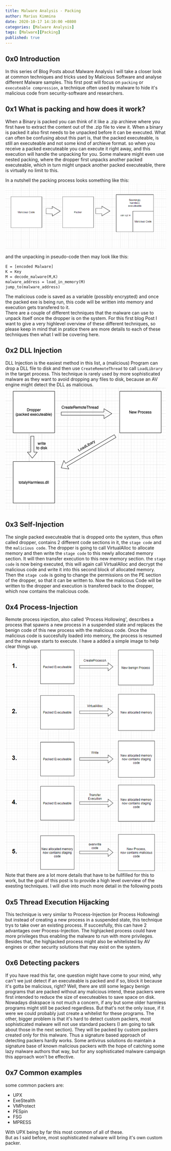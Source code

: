 ```yaml
---
title: Malware Analysis - Packing
author: Marius Kimmina
date: 2020-10-17 14:10:00 +0800
categories: [Malware Analysis]
tags: [Malware][Packing]
published: true
---
```


## 0x0 Introduction
In this series of Blog Posts about Malware Analysis I will take a closer look at common techniques and tricks used by Malicious Software and analyse different Malware samples. 
This first post will focus on `packing` or `executeable compression`, a technique often used by malware to hide it's malicious code from security-software and researchers.


## 0x1 What is packing and how does it work?
When a Binary is packed you can think of it like a .zip archieve where you first have to extract the content out of the .zip file to view it. When a binary is packed it also first needs to be unpacked
before it can be executed. What can often be confusing about this part is, that the packed executeable, is still an executeable and not some kind of archieve format. so when you receive a packed executeable
you can execute it right away, and this execution will handle the unpacking for you. Some malware might even use nested packing, where the dropper first unpacks another packed 
executeable, which in turn might unpack another packed executeable, there is virtually no limit to this.  

In a nutshell the packing process looks something like this:
![image](/assets/images/malware/packing/packing-in-a-nutshell.png "packing")

and the unpacking in pseudo-code then may look like this:

```
E = [encoded Malware]
K = Key
M = decode_malware(M,K)
malware_address = load_in_memory(M)
jump_to(malware_address)
```

The malicious code is saved as a variable (possibly encrypted) and once the packed exe is being run, this code will be written into memory and execution gets transfered to it.  
There are a couple of different techniques that the malware can use to unpack itself once the dropper is on the system. For this first blog Post I want to give a very
highlevel overview of these different techniques, so please keep in mind that in pratice there are more details to each of these techniques then what I will be covering here.

## 0x2 DLL Injection
DLL Injection is the easiest method in this list, a (malicious) Program can drop a DLL file to disk and then use `CreateRemoteThread` to call `LoadLibrary` in the target process.
This technique is rarely used by more sophisticated malware as they want to avoid dropping any files to disk, because an AV engine might detect the DLL as malicious.
![image](/assets/images/malware/packing/DLL-injection.png "DLL injection")

## 0x3 Self-Injection
The single packed executeable that is dropped onto the system, thus often called dropper, contains 2 different code sections in it, the `stage code` and the `malicious code`.
The dropper is going to call VirtualAlloc to allocate memory and then write the `stage code` to this newly allocated memory section. It will then transfer execution to this new memory section.
the `stage code` is now being executed, this will again call VirtualAlloc and decrypt the malicious code and write it into this second block of allocated memory. Then the `stage code` is going to 
change the permissions on the PE section of the dropper, so that it can be written to. Now the malicious Code will be written to the dropper and execution is transfered back to the dropper, which now contains the malicious code.

## 0x4 Process-Injection
Remote process injection, also called 'Process Hollowing', describes a process that spawns a new process in a suspended state and replaces the benign code of this new process with the malicious code.
Once the malicious code is succesfully loaded into memory, the process is resumed and the malware starts to execute. I have a added a simple image to help clear things up.
![image](/assets/images/malware/packing/remote-injection.png "remote-injection")
Note that there are a lot more details that have to be fullfilled for this to work, but the goal of this post is to provide a high level overview of the exesting techniques.
I will dive into much more detail in the following posts



## 0x5 Thread Execution Hijacking
This technique is very similar to Process-Injection (or Process Hollowing) but instead of creating a new process in a suspended state, this technique trys to take over an existing process.
If succesfully, this can have 2 advantages over Process-Injection. The highjacked process could have more privileges thus enabling the malware to run with more privileges.
Besides that, the highjacked process might also be whitelisted by AV engines or other security solutions that may exist on the system.



## 0x6 Detecting packers
If you have read this far, one question might have come to your mind, why can't we just detect if an executeable is packed and if so, block it because it's gotta be malicious, right?
Well, there are still some legacy benign programs that are packed without any malicious intend, these packers were first intended to reduce the size of executeables to save space on disk.
Nowadays diskspace is not much a concern, if any but some older harmless programs might still be packed regardless. But that's not the only issue, if it were we could probably just create a whitelist for these programs.
The other, bigger problem is that it's hard to detect custom packers, most sophisticated malware will not use standard packers (I am going to talk about those in the next section). They will be packed by custom packers created only for this malware.
Thus a signature based approach of detecting packers hardly works. Some antivirus solutions do maintain a signature base of known malicious packers with the hope of catching some lazy malware authors that way, 
but for any sophisticated malware campaign this approach won't be effective.


## 0x7 Common examples
some common packers are:
* UPX
* ExeStealth
* VMProtect
* PESpin
* FSG
* MPRESS

With UPX being by far this most common of all of these.  
But as I said before, most sophisticated malware will bring it's own custom packer.
